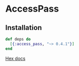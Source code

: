 # AccessPass

## Installation

```elixir
def deps do
  [{:access_pass, "~> 0.4.1"}]
end
```

[Hex docs](https://hexdocs.pm/access_pass/introduction.html)

